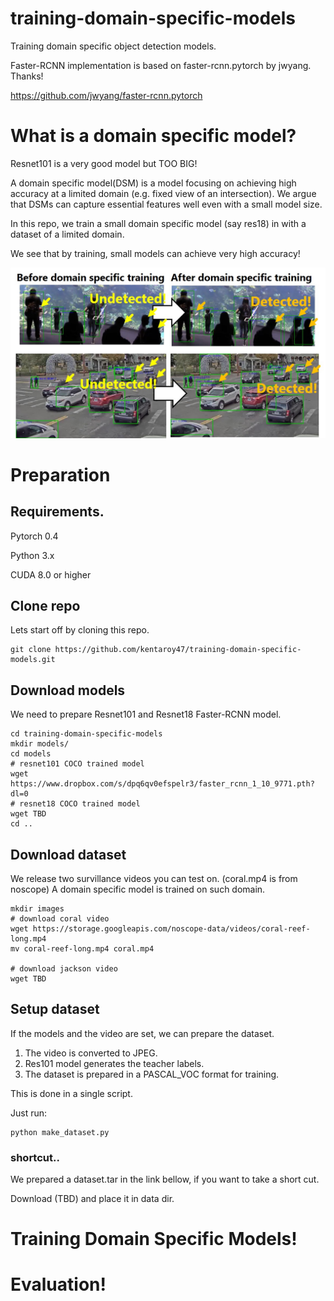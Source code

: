 # training-domain-specific-models
Training domain specific object detection models.

Faster-RCNN implementation is based on faster-rcnn.pytorch by jwyang. Thanks!

https://github.com/jwyang/faster-rcnn.pytorch

# What is a domain specific model?
Resnet101 is a very good model but TOO BIG!

A domain specific model(DSM) is a model focusing on achieving high accuracy
at a limited domain (e.g. fixed view of an intersection). We argue that DSMs
can capture essential features well even with a small model size.

In this repo, we train a small domain specific model (say res18) in with a dataset of a limited domain.

We see that by training, small models can achieve very high accuracy!

![dsm](https://github.com/kentaroy47/training-domain-specific-models/blob/master/images/fig1_v2.jpg)


# Preparation

## Requirements.
Pytorch 0.4

Python 3.x

CUDA 8.0 or higher

## Clone repo
Lets start off by cloning this repo.

```
git clone https://github.com/kentaroy47/training-domain-specific-models.git
```

## Download models
We need to prepare Resnet101 and Resnet18 Faster-RCNN model.

```
cd training-domain-specific-models
mkdir models/
cd models
# resnet101 COCO trained model
wget https://www.dropbox.com/s/dpq6qv0efspelr3/faster_rcnn_1_10_9771.pth?dl=0
# resnet18 COCO trained model
wget TBD
cd ..
```

## Download dataset
We release two survillance videos you can test on. (coral.mp4 is from noscope)
A domain specific model is trained on such domain.

```
mkdir images
# download coral video
wget https://storage.googleapis.com/noscope-data/videos/coral-reef-long.mp4
mv coral-reef-long.mp4 coral.mp4

# download jackson video
wget TBD

```

## Setup dataset
If the models and the video are set, we can prepare the dataset.

1. The video is converted to JPEG.
2. Res101 model generates the teacher labels.
3. The dataset is prepared in a PASCAL_VOC format for training.

This is done in a single script.

Just run:

```
python make_dataset.py
```

### shortcut..
We prepared a dataset.tar in the link bellow, if you want to take a short cut.

Download (TBD) and place it in data dir.

# Training Domain Specific Models!

# Evaluation!


